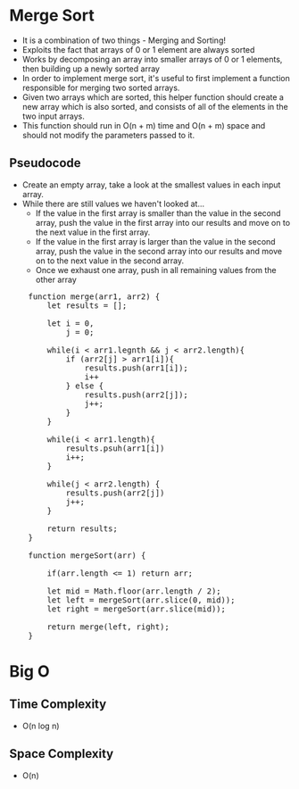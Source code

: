 # Merge Sort
- It is a combination of two things - Merging and Sorting!
- Exploits the fact that arrays of 0 or 1 element are always sorted
- Works by decomposing an array into smaller arrays of 0 or 1 elements, then building up a newly sorted array
- In order to implement merge sort, it's useful to first implement a function responsible for merging two sorted arrays.
- Given two arrays which are sorted, this helper function should create a new array which is also sorted, and consists of all of the elements in the two input arrays.
- This function should run in O(n + m) time and O(n + m) space and should not modify the parameters passed to it.

## Pseudocode
- Create an empty array, take a look at the smallest values in each input array.
- While there are still values we haven't looked at...
  - If the value in the first array is smaller than the value in the second array, push the value in the first array into our results and move on to the next value in the first array.
  - If the value in the first array is larger than the value in the second array, push the value in the second array into our results and move on to the next value in the second array.
  - Once we exhaust one array, push in all remaining values from the other array

<pre>
    function merge(arr1, arr2) {
        let results = [];

        let i = 0, 
            j = 0;

        while(i < arr1.legnth && j < arr2.length){
            if (arr2[j] > arr1[i]){
                results.push(arr1[i]);
                i++
            } else {
                results.push(arr2[j]);
                j++;
            }
        }

        while(i < arr1.length){
            results.psuh(arr1[i])
            i++;
        }

        while(j < arr2.length) {
            results.push(arr2[j])
            j++;
        }

        return results;
    }

    function mergeSort(arr) {

        if(arr.length <= 1) return arr;

        let mid = Math.floor(arr.length / 2);
        let left = mergeSort(arr.slice(0, mid));
        let right = mergeSort(arr.slice(mid));

        return merge(left, right);
    }
</pre>

# Big O
## Time Complexity
- O(n log n)

## Space Complexity
- O(n)
